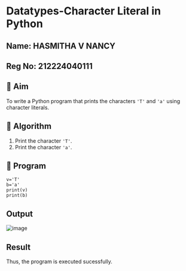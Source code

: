 # Datatypes-Character Literal in Python
## Name: HASMITHA V NANCY
## Reg No: 212224040111
## 🎯 Aim
To write a Python program that prints the characters `'T'` and `'a'` using character literals.

## 🧠 Algorithm
1. Print the character `'T'`.
2. Print the character `'a'`.

## 🧾 Program
~~~
v='T'
b='a'
print(v)
print(b)
~~~
## Output
![image](https://github.com/user-attachments/assets/70271a2b-f78c-40ba-9ec8-d5d830b3c390)

## Result
Thus, the program is executed sucessfully.
